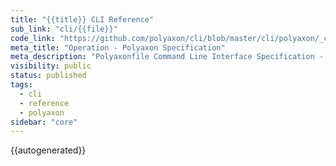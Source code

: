 ```yaml
---
title: "{{title}} CLI Reference"
sub_link: "cli/{{file}}"
code_link: "https://github.com/polyaxon/cli/blob/master/cli/polyaxon/_cli/{{file}}.py"
meta_title: "Operation - Polyaxon Specification"
meta_description: "Polyaxonfile Command Line Interface Specification - {{title}} CLI Reference."
visibility: public
status: published
tags:
  - cli
  - reference
  - polyaxon
sidebar: "core"
---
```


{{autogenerated}}
